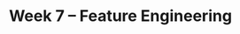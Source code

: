 ---
    title: Week 7 – Feature Engineering
    weekNumber: 7
    days:
      - date: 2021-5-9
        events:
          "**LEC 18**{: .label .label-lecture } Natural Language Processing":
            "[Ch. 8.1-8.2](https://notes.dsc80.com/content/08/introduction.html)"
                
          "**Lab 6**{: .label .label-lab } **HTML (due 5/9)**":
      - date: 2021-5-11
        events:
          "**LEC 19**{: .label .label-lecture } Feature Engineering":
            "[Ch. 9.1](https://notes.dsc80.com/content/09/features.html)"
                
          "**DIS 6**{: .label .label-disc } **Theoretical Foundations (due 5/15)**":
      - date: 2021-5-12
        events:
          "**PROJ 3**{: .label .label-proj } **[Exploratory Data Analysis (due 5/12, no Checkpoint)](../project3)**":
      - date: 2021-5-13
        events:
          "**LEC 20**{: .label .label-lecture } Feature Engineering and Modeling":
            "[Ch. 9.2](https://notes.dsc80.com/content/09/data-pipelines.html), [10.1](https://notes.dsc80.com/content/10/intro-modeling.html)"
                
---